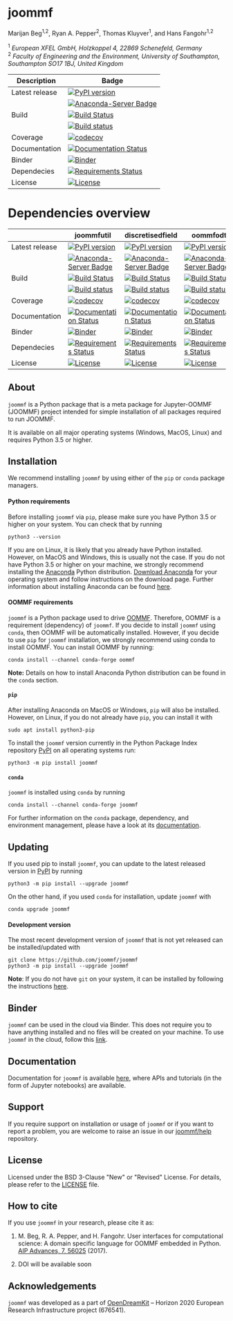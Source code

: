# joommf
Marijan Beg<sup>1,2</sup>, Ryan A. Pepper<sup>2</sup>, Thomas Kluyver<sup>1</sup>, and Hans Fangohr<sup>1,2</sup>

<sup>1</sup> *European XFEL GmbH, Holzkoppel 4, 22869 Schenefeld, Germany*  
<sup>2</sup> *Faculty of Engineering and the Environment, University of Southampton, Southampton SO17 1BJ, United Kingdom*  

| Description | Badge |
| --- | --- |
| Latest release | [![PyPI version](https://badge.fury.io/py/joommf.svg)](https://badge.fury.io/py/joommf) |
|                | [![Anaconda-Server Badge](https://anaconda.org/conda-forge/joommf/badges/version.svg)](https://anaconda.org/conda-forge/joommf) |
| Build | [![Build Status](https://travis-ci.org/joommf/joommf.svg?branch=master)](https://travis-ci.org/joommf/joommf) |
|       | [![Build status](https://ci.appveyor.com/api/projects/status/9njdacblobx1r6qh?svg=true)](https://ci.appveyor.com/project/marijanbeg/joommf) |
| Coverage | [![codecov](https://codecov.io/gh/joommf/joommf/branch/master/graph/badge.svg)](https://codecov.io/gh/joommf/joommf) |
| Documentation | [![Documentation Status](https://readthedocs.org/projects/joommf/badge/?version=latest)](http://joommf.readthedocs.io/en/latest/?badge=latest) |
| Binder | [![Binder](https://mybinder.org/badge.svg)](https://mybinder.org/v2/gh/joommf/joommf/master?filepath=index.ipynb) |
| Dependecies | [![Requirements Status](https://requires.io/github/joommf/joommf/requirements.svg?branch=master)](https://requires.io/github/joommf/joommf/requirements/?branch=master) |
| License | [![License](https://img.shields.io/badge/License-BSD%203--Clause-blue.svg)](https://opensource.org/licenses/BSD-3-Clause) |

# Dependencies overview

|  | joommfutil | discretisedfield | oommfodt | micromagneticmodel | oommfc |
| --- | --- | --- | --- | --- | --- |
| Latest release | [![PyPI version](https://badge.fury.io/py/joommfutil.svg)](https://badge.fury.io/py/joommfutil) | [![PyPI version](https://badge.fury.io/py/discretisedfield.svg)](https://badge.fury.io/py/discretisedfield) | [![PyPI version](https://badge.fury.io/py/oommfodt.svg)](https://badge.fury.io/py/oommfodt) | [![PyPI version](https://badge.fury.io/py/micromagneticmodel.svg)](https://badge.fury.io/py/micromagneticmodel) | [![PyPI version](https://badge.fury.io/py/oommfc.svg)](https://badge.fury.io/py/oommfc) |
|                | [![Anaconda-Server Badge](https://anaconda.org/conda-forge/joommfutil/badges/version.svg)](https://anaconda.org/conda-forge/joommfutil) | [![Anaconda-Server Badge](https://anaconda.org/conda-forge/discretisedfield/badges/version.svg)](https://anaconda.org/conda-forge/discretisedfield) | [![Anaconda-Server Badge](https://anaconda.org/conda-forge/oommfodt/badges/version.svg)](https://anaconda.org/conda-forge/oommfodt) | [![Anaconda-Server Badge](https://anaconda.org/conda-forge/micromagneticmodel/badges/version.svg)](https://anaconda.org/conda-forge/micromagneticmodel) | [![Anaconda-Server Badge](https://anaconda.org/conda-forge/oommfc/badges/version.svg)](https://anaconda.org/conda-forge/oommfc) |
| Build | [![Build Status](https://travis-ci.org/joommf/joommfutil.svg?branch=master)](https://travis-ci.org/joommf/joommfutil) | [![Build Status](https://travis-ci.org/joommf/discretisedfield.svg?branch=master)](https://travis-ci.org/joommf/discretisedfield) | [![Build Status](https://travis-ci.org/joommf/oommfodt.svg?branch=master)](https://travis-ci.org/joommf/oommfodt) | [![Build Status](https://travis-ci.org/joommf/micromagneticmodel.svg?branch=master)](https://travis-ci.org/joommf/micromagneticmodel) | [![Build Status](https://travis-ci.org/joommf/oommfc.svg?branch=master)](https://travis-ci.org/joommf/oommfc) |
|       | [![Build status](https://ci.appveyor.com/api/projects/status/oukup0h6i6wxb3g1?svg=true)](https://ci.appveyor.com/project/marijanbeg/joommfutil) | [![Build status](https://ci.appveyor.com/api/projects/status/83tcspfx3qlx6rlp/branch/master?svg=true)](https://ci.appveyor.com/project/marijanbeg/discretisedfield/branch/master) | [![Build status](https://ci.appveyor.com/api/projects/status/sr110qs3qj00yqib?svg=true)](https://ci.appveyor.com/project/marijanbeg/oommfodt) | [![Build status](https://ci.appveyor.com/api/projects/status/8umknqjg7cvlupsk?svg=true)](https://ci.appveyor.com/project/marijanbeg/micromagneticmodel) | [![Build status](https://ci.appveyor.com/api/projects/status/a1cp833x8trei0d8?svg=true)](https://ci.appveyor.com/project/marijanbeg/oommfc) |
| Coverage | [![codecov](https://codecov.io/gh/joommf/joommfutil/branch/master/graph/badge.svg)](https://codecov.io/gh/joommf/joommfutil) | [![codecov](https://codecov.io/gh/joommf/discretisedfield/branch/master/graph/badge.svg)](https://codecov.io/gh/joommf/discretisedfield) | [![codecov](https://codecov.io/gh/joommf/oommfodt/branch/master/graph/badge.svg)](https://codecov.io/gh/joommf/oommfodt) | [![codecov](https://codecov.io/gh/joommf/micromagneticmodel/branch/master/graph/badge.svg)](https://codecov.io/gh/joommf/micromagneticmodel) | [![codecov](https://codecov.io/gh/joommf/oommfc/branch/master/graph/badge.svg)](https://codecov.io/gh/joommf/oommfc) |
| Documentation | [![Documentation Status](https://readthedocs.org/projects/joommfutil/badge/?version=latest)](http://joommfutil.readthedocs.io/en/latest/?badge=latest) | [![Documentation Status](https://readthedocs.org/projects/discretisedfield/badge/?version=latest)](http://discretisedfield.readthedocs.io/en/latest/?badge=latest) | [![Documentation Status](https://readthedocs.org/projects/oommfodt/badge/?version=latest)](http://oommfodt.readthedocs.io/en/latest/?badge=latest) | [![Documentation Status](https://readthedocs.org/projects/micromagneticmodel/badge/?version=latest)](http://micromagneticmodel.readthedocs.io/en/latest/?badge=latest) | [![Documentation Status](https://readthedocs.org/projects/oommfc/badge/?version=latest)](http://oommfc.readthedocs.io/en/latest/?badge=latest) |
| Binder | [![Binder](https://mybinder.org/badge.svg)](https://mybinder.org/v2/gh/joommf/joommfutil/master?filepath=index.ipynb) | [![Binder](https://mybinder.org/badge.svg)](https://mybinder.org/v2/gh/joommf/discretisedfield/master?filepath=index.ipynb) | [![Binder](https://mybinder.org/badge.svg)](https://mybinder.org/v2/gh/joommf/oommfodt/master?filepath=index.ipynb) | [![Binder](https://mybinder.org/badge.svg)](https://mybinder.org/v2/gh/joommf/micromagneticmodel/master?filepath=index.ipynb) | [![Binder](https://mybinder.org/badge.svg)](https://mybinder.org/v2/gh/joommf/oommfc/master?filepath=index.ipynb) |
| Dependecies | [![Requirements Status](https://requires.io/github/joommf/joommfutil/requirements.svg?branch=master)](https://requires.io/github/joommf/joommfutil/requirements/?branch=master) | [![Requirements Status](https://requires.io/github/joommf/discretisedfield/requirements.svg?branch=master)](https://requires.io/github/joommf/discretisedfield/requirements/?branch=master) | [![Requirements Status](https://requires.io/github/joommf/oommfodt/requirements.svg?branch=master)](https://requires.io/github/joommf/oommfodt/requirements/?branch=master) | [![Requirements Status](https://requires.io/github/joommf/micromagneticmodel/requirements.svg?branch=master)](https://requires.io/github/joommf/micromagneticmodel/requirements/?branch=master) | [![Requirements Status](https://requires.io/github/joommf/oommfc/requirements.svg?branch=master)](https://requires.io/github/joommf/oommfc/requirements/?branch=master) |
| License | [![License](https://img.shields.io/badge/License-BSD%203--Clause-blue.svg)](https://opensource.org/licenses/BSD-3-Clause) | [![License](https://img.shields.io/badge/License-BSD%203--Clause-blue.svg)](https://opensource.org/licenses/BSD-3-Clause) | [![License](https://img.shields.io/badge/License-BSD%203--Clause-blue.svg)](https://opensource.org/licenses/BSD-3-Clause) | [![License](https://img.shields.io/badge/License-BSD%203--Clause-blue.svg)](https://opensource.org/licenses/BSD-3-Clause) | [![License](https://img.shields.io/badge/License-BSD%203--Clause-blue.svg)](https://opensource.org/licenses/BSD-3-Clause) |

## About

`joommf` is a Python package that is a meta package for Jupyter-OOMMF (JOOMMF) project intended for simple installation of all packages required to run JOOMMF.

It is available on all major operating systems (Windows, MacOS, Linux) and requires Python 3.5 or higher.

## Installation

We recommend installing `joommf` by using either of the `pip` or `conda` package managers.

#### Python requirements

Before installing `joommf` via `pip`, please make sure you have Python 3.5 or higher on your system. You can check that by running

    python3 --version

If you are on Linux, it is likely that you already have Python installed. However, on MacOS and Windows, this is usually not the case. If you do not have Python 3.5 or higher on your machine, we strongly recommend installing the [Anaconda](https://www.anaconda.com/) Python distribution. [Download Anaconda](https://www.anaconda.com/download) for your operating system and follow instructions on the download page. Further information about installing Anaconda can be found [here](https://conda.io/docs/user-guide/install/download.html).

#### OOMMF requirements

`joommf` is a Python package used to drive [OOMMF](https://math.nist.gov/oommf/). Therefore, OOMMF is a requirement (dependency) of `joommf`. If you decide to install `joommf` using `conda`, then OOMMF will be automatically installed. However, if you decide to use `pip` for `joommf` installation, we strongly recommend using conda to install OOMMF. You can install OOMMF by running:

    conda install --channel conda-forge oommf
    
**Note:** Details on how to install Anaconda Python distribution can be found in the `conda` section.

#### `pip`

After installing Anaconda on MacOS or Windows, `pip` will also be installed. However, on Linux, if you do not already have `pip`, you can install it with

    sudo apt install python3-pip

To install the `joommf` version currently in the Python Package Index repository [PyPI](https://pypi.org/project/joommf/) on all operating systems run:

    python3 -m pip install joommf

#### `conda`

`joommf` is installed using `conda` by running

    conda install --channel conda-forge joommf

For further information on the `conda` package, dependency, and environment management, please have a look at its [documentation](https://conda.io/docs/). 

## Updating

If you used pip to install `joommf`, you can update to the latest released version in [PyPI](https://pypi.org/project/joommf/) by running

    python3 -m pip install --upgrade joommf

On the other hand, if you used `conda` for installation, update `joommf` with

    conda upgrade joommf

#### Development version

The most recent development version of `joommf` that is not yet released can be installed/updated with

    git clone https://github.com/joommf/joommf
    python3 -m pip install --upgrade joommf

**Note**: If you do not have `git` on your system, it can be installed by following the instructions [here](https://git-scm.com/book/en/v2/Getting-Started-Installing-Git).

## Binder

`joommf` can be used in the cloud via Binder. This does not require you to have anything installed and no files will be created on your machine. To use `joommf` in the cloud, follow this [link](https://mybinder.org/v2/gh/joommf/joommf/master?filepath=index.ipynb).

## Documentation

Documentation for `joommf` is available [here](http://joommf.readthedocs.io/en/latest/?badge=latest), where APIs and tutorials (in the form of Jupyter notebooks) are available.

## Support

If you require support on installation or usage of `joommf` or if you want to report a problem, you are welcome to raise an issue in our [joommf/help](https://github.com/joommf/help) repository.

## License

Licensed under the BSD 3-Clause "New" or "Revised" License. For details, please refer to the [LICENSE](LICENSE) file.

## How to cite

If you use `joommf` in your research, please cite it as:

1. M. Beg, R. A. Pepper, and H. Fangohr. User interfaces for computational science: A domain specific language for OOMMF embedded in Python. [AIP Advances, 7, 56025](http://aip.scitation.org/doi/10.1063/1.4977225) (2017).

2. DOI will be available soon

## Acknowledgements

`joommf` was developed as a part of [OpenDreamKit](http://opendreamkit.org/) – Horizon 2020 European Research Infrastructure project (676541).
